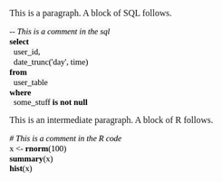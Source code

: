 <span
style="font-size:12pt;font-family:&quot;Cambria&quot;;font-weight:400">This
is a paragraph. A block of SQL follows.</span>

<span
style="background-color:#f8f8f8;color:#000000;font-weight:400;font-size:11pt;font-family:&quot;Consolas&quot;;font-style:italic">--
This is a comment in the sql</span><span
style="font-size:12pt;font-family:&quot;Cambria&quot;;font-weight:400">\
</span><span
style="background-color:#f8f8f8;font-size:11pt;font-family:&quot;Consolas&quot;;color:#000000;font-weight:700">select</span><span
style="font-size:12pt;font-family:&quot;Cambria&quot;;font-weight:400">\
</span><span
style="background-color:#f8f8f8;font-size:11pt;font-family:&quot;Consolas&quot;;color:#000000;font-weight:400"> 
user\_id,</span><span
style="font-size:12pt;font-family:&quot;Cambria&quot;;font-weight:400">\
</span><span
style="background-color:#f8f8f8;font-size:11pt;font-family:&quot;Consolas&quot;;color:#000000;font-weight:400"> 
date\_trunc('day', time)</span><span
style="font-size:12pt;font-family:&quot;Cambria&quot;;font-weight:400">\
</span><span
style="background-color:#f8f8f8;font-size:11pt;font-family:&quot;Consolas&quot;;color:#000000;font-weight:700">from</span><span
style="font-size:12pt;font-family:&quot;Cambria&quot;;font-weight:400">\
</span><span
style="background-color:#f8f8f8;font-size:11pt;font-family:&quot;Consolas&quot;;color:#000000;font-weight:400"> 
user\_table</span><span
style="font-size:12pt;font-family:&quot;Cambria&quot;;font-weight:400">\
</span><span
style="background-color:#f8f8f8;font-size:11pt;font-family:&quot;Consolas&quot;;color:#000000;font-weight:700">where</span><span
style="font-size:12pt;font-family:&quot;Cambria&quot;;font-weight:400">\
</span><span
style="background-color:#f8f8f8;font-size:11pt;font-family:&quot;Consolas&quot;;color:#000000;font-weight:400"> 
some\_stuff </span><span
style="background-color:#f8f8f8;font-size:11pt;font-family:&quot;Consolas&quot;;color:#000000;font-weight:700">is</span><span
style="background-color:#f8f8f8;font-size:11pt;font-family:&quot;Consolas&quot;;color:#000000;font-weight:400"> </span><span
style="background-color:#f8f8f8;font-size:11pt;font-family:&quot;Consolas&quot;;color:#000000;font-weight:700">not</span><span
style="background-color:#f8f8f8;font-size:11pt;font-family:&quot;Consolas&quot;;color:#000000;font-weight:400"> </span><span
style="background-color:#f8f8f8;font-size:11pt;font-family:&quot;Consolas&quot;;color:#000000;font-weight:700">null</span>

<span
style="font-size:12pt;font-family:&quot;Cambria&quot;;font-weight:400">This
is an intermediate paragraph. A block of R follows.</span>

<span
style="background-color:#f8f8f8;color:#000000;font-weight:400;font-size:11pt;font-family:&quot;Consolas&quot;;font-style:italic">\#
This is a comment in the R code</span><span
style="font-size:12pt;font-family:&quot;Cambria&quot;;font-weight:400">\
</span><span
style="background-color:#f8f8f8;font-size:11pt;font-family:&quot;Consolas&quot;;color:#000000;font-weight:400">x
&lt;- </span><span
style="background-color:#f8f8f8;font-size:11pt;font-family:&quot;Consolas&quot;;color:#000000;font-weight:700">rnorm</span><span
style="background-color:#f8f8f8;font-size:11pt;font-family:&quot;Consolas&quot;;color:#000000;font-weight:400">(100)</span><span
style="font-size:12pt;font-family:&quot;Cambria&quot;;font-weight:400">\
</span><span
style="background-color:#f8f8f8;font-size:11pt;font-family:&quot;Consolas&quot;;color:#000000;font-weight:700">summary</span><span
style="background-color:#f8f8f8;font-size:11pt;font-family:&quot;Consolas&quot;;color:#000000;font-weight:400">(x)</span><span
style="font-size:12pt;font-family:&quot;Cambria&quot;;font-weight:400">\
</span><span
style="background-color:#f8f8f8;font-size:11pt;font-family:&quot;Consolas&quot;;color:#000000;font-weight:700">hist</span><span
style="background-color:#f8f8f8;font-size:11pt;font-family:&quot;Consolas&quot;;color:#000000;font-weight:400">(x)</span>
